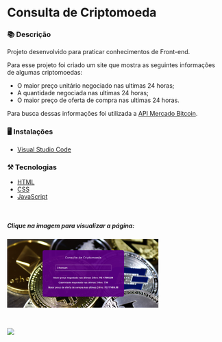 # Consulta de Criptomoeda

### 📚  Descrição


Projeto desenvolvido para praticar conhecimentos de Front-end.

Para esse projeto foi criado um site que mostra as seguintes informações de algumas criptomoedas:

- O maior preço unitário negociado nas ultimas 24 horas;
- A quantidade negociada nas ultimas 24 horas;
- O maior preço de oferta de compra nas ultimas 24 horas.

Para busca dessas informações foi utilizada a [API Mercado Bitcoin](https://www.mercadobitcoin.com.br/api-doc/).

### 🖥️  Instalações

- [Visual Studio Code](https://code.visualstudio.com/download)

### ⚒️  Tecnologias 

- [HTML](https://developer.mozilla.org/en-US/docs/Web/HTML)
- [CSS](https://developer.mozilla.org/en-US/docs/Web/CSS)
- [JavaScript](https://developer.mozilla.org/en-US/docs/Web/JavaScript)

&nbsp;

##### Clique na imagem para visualizar a página:


[<img src="site.png" alt="site" width="70%"/>](https://consulta-criptomoeda.claudinha.repl.co/)

&nbsp;


<a href="https://www.linkedin.com/in/claudia-nogueira-dos-anjos-b71726215/" target="_blank">
        <img src="https://img.shields.io/badge/claudiaanjos-%230077B5.svg?&style=for-the-badge&logo=linkedin&logoColor=white&link=mailto:https://www.linkedin.com/in/claudia-nogueira-dos-anjos-093407180/">
</a>




